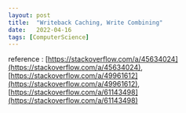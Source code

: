 ```yaml
---
layout: post
title:  "Writeback Caching, Write Combining"
date:   2022-04-16
tags: [ComputerScience]
---
```

           
reference : [https://stackoverflow.com/a/45634024](https://stackoverflow.com/a/45634024), [https://stackoverflow.com/a/49961612](https://stackoverflow.com/a/49961612), [https://stackoverflow.com/a/61143498](https://stackoverflow.com/a/61143498)                